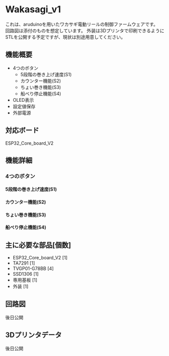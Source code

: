 # Wakasagi_v1
これは、aruduinoを用いたワカサギ電動リールの制御ファームウェアです。  
回路図は添付のものを想定しています。
外装は3Dプリンタで印刷できるようにSTLを公開する予定ですが、現状は別途用意してください。
## 機能概要
* 4つのボタン
  * 5段階の巻き上げ速度(S1)
  * カウンター機能(S2)
  * ちょい巻き機能(S3)
  * 船べり停止機能(S4)
* OLED表示
* 設定値保存
* 外部電源
  
## 対応ボード
ESP32_Core_board_V2
  
## 機能詳細
### 4つのボタン
#### 5段階の巻き上げ速度(S1)
#### カウンター機能(S2)
#### ちょい巻き機能(S3)
#### 船べり停止機能(S4)
  
## 主に必要な部品[個数]
* ESP32_Core_board_V2     [1]
* TA7291                  [1]
* TVGP01-G78BB            [4]
* SSD1306                 [1]
* 専用基板                [1]
* 外装                    [1]
  
## 回路図
後日公開
  
## 3Dプリンタデータ
後日公開
